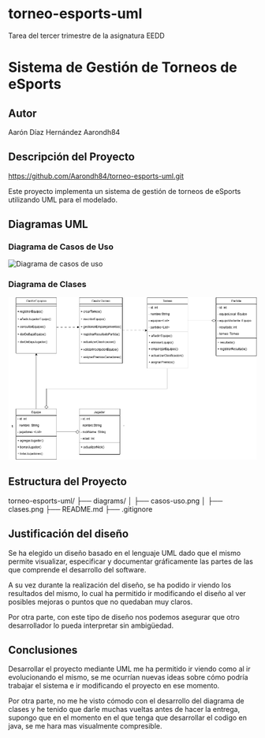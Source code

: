 # torneo-esports-uml
Tarea del tercer trimestre de la asignatura EEDD

# Sistema de Gestión de Torneos de eSports

## Autor

Aarón Díaz Hernández
Aarondh84

## Descripción del Proyecto

https://github.com/Aarondh84/torneo-esports-uml.git

Este proyecto implementa un sistema de gestión de torneos de eSports utilizando UML para el modelado.

## Diagramas UML

### Diagrama de Casos de Uso 
![Diagrama de casos de uso](diagrams/casos-uso.png)

### Diagrama de Clases 
![Diagrama de clases](diagrams/clases.png)

## Estructura del Proyecto 
torneo-esports-uml/
├── diagrams/ 
│ ├── casos-uso.png 
│ ├── clases.png 
├── README.md 
├── .gitignore 

## Justificación del diseño 

Se ha elegido un diseño basado en el lenguaje UML dado que el mismo permite visualizar, especificar y documentar gráficamente las partes de las que comprende el desarrollo del software.

A su vez durante la realización del diseño, se ha podido ir viendo los resultados del mismo, lo cual ha permitido ir modificando el diseño al ver posibles mejoras o puntos que no quedaban muy claros.

Por otra parte, con este tipo de diseño nos podemos asegurar que otro desarrollador lo pueda interpretar sin ambigüedad.

## Conclusiones

Desarrollar el proyecto mediante UML me ha permitido ir viendo como al ir evolucionando el mismo, se me ocurrían nuevas ideas sobre cómo podría trabajar el sistema e ir modificando el proyecto en ese momento.

Por otra parte, no me he visto cómodo con el desarrollo del diagrama de clases y he tenido que darle muchas vueltas antes de hacer la entrega, supongo que en el momento en el que tenga que desarrollar el codigo en java, se me hara mas visualmente compresible.
